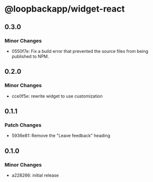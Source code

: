 # @loopbackapp/widget-react

## 0.3.0

### Minor Changes

- 0550f7e: Fix a build error that prevented the source files from being published to NPM.

## 0.2.0

### Minor Changes

- cce0f5e: rewrite widget to use customization

## 0.1.1

### Patch Changes

- 5936e81: Remove the "Leave feedback" heading

## 0.1.0

### Minor Changes

- a228266: initial release
